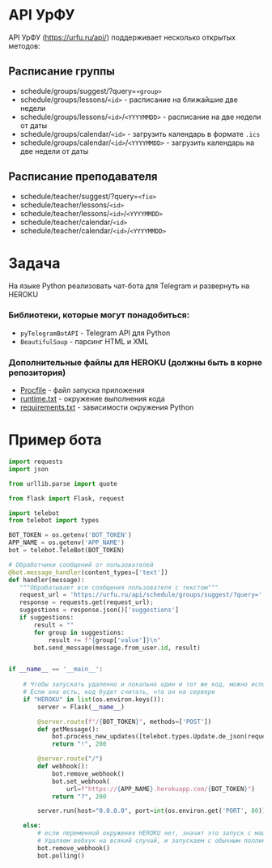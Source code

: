 #  API УрФУ

API УрФУ (https://urfu.ru/api/) поддерживает несколько открытых методов:

## Расписание группы
* schedule/groups/suggest/?query=`<group>`
* schedule/groups/lessons/`<id>` - расписание на ближайшие две недели
* schedule/groups/lessons/`<id>`/`<YYYYMMDD>` - расписание на две недели от даты
* schedule/groups/calendar/`<id>` - загрузить календарь в формате `.ics`
* schedule/groups/calendar/`<id>`/`<YYYYMMDD>` - загрузить календарь на две недели от даты

## Расписание преподавателя
* schedule/teacher/suggest/?query=`<fio>`
* schedule/teacher/lessons/`<id>` 
* schedule/teacher/lessons/`<id>`/`<YYYYMMDD>`
* schedule/teacher/calendar/`<id>`
* schedule/teacher/calendar/`<id>`/`<YYYYMMDD>`

# Задача

На языке Python реализовать чат-бота для Telegram и развернуть на HEROKU

### Библиотеки, которые могут понадобиться:
* `pyTelegramBotAPI` - Telegram API для Python
* `BeautifulSoup` - парсинг HTML и XML

### Дополнительные файлы для HEROKU (должны быть в корне репозитория)
* [Procfile](Procfile) - файл запуска приложения
* [runtime.txt](runtime.txt) - окружение выполнения кода
* [requirements.txt](requirements.txt) - зависимости окружения Python

# Пример бота

```python
import requests
import json

from urllib.parse import quote

from flask import Flask, request

import telebot
from telebot import types

BOT_TOKEN = os.getenv('BOT_TOKEN')
APP_NAME = os.getenv('APP_NAME')
bot = telebot.TeleBot(BOT_TOKEN)

# Обработчики сообщений от пользователей
@bot.message_handler(content_types=['text'])
def handler(message):
   """Обрабатывает все сообщения пользователя с текстом"""
   request_url = 'https://urfu.ru/api/schedule/groups/suggest/?query=' + quote(''.join(message.text))
   response = requests.get(request_url);
   suggestions = response.json()['suggestions']
   if suggestions:
       result = ""
       for group in suggestions:
           result += f"{group['value']}\n"
       bot.send_message(message.from_user.id, result)


if __name__ == '__main__':
    
    # Чтобы запускать удаленно и локально один и тот же код, можно использовать пустую переменную среды HEROKU
    # Если она есть, код будет считать, что он на сервере
    if "HEROKU" in list(os.environ.keys()):
        server = Flask(__name__)

        @server.route(f"/{BOT_TOKEN}", methods=['POST'])
        def getMessage():
            bot.process_new_updates([telebot.types.Update.de_json(request.stream.read().decode("utf-8"))])
            return "!", 200

        @server.route("/")
        def webhook():
            bot.remove_webhook()
            bot.set_webhook(
                url=f"https://{APP_NAME}.herokuapp.com/{BOT_TOKEN}")
            return "?", 200

        server.run(host="0.0.0.0", port=int(os.environ.get('PORT', 80)))

    else:
        # если переменной окружения HEROKU нет, значит это запуск с машины разработчика
        # Удаляем вебхук на всякий случай, и запускаем с обычным поллингом
        bot.remove_webhook()
        bot.polling()
```
